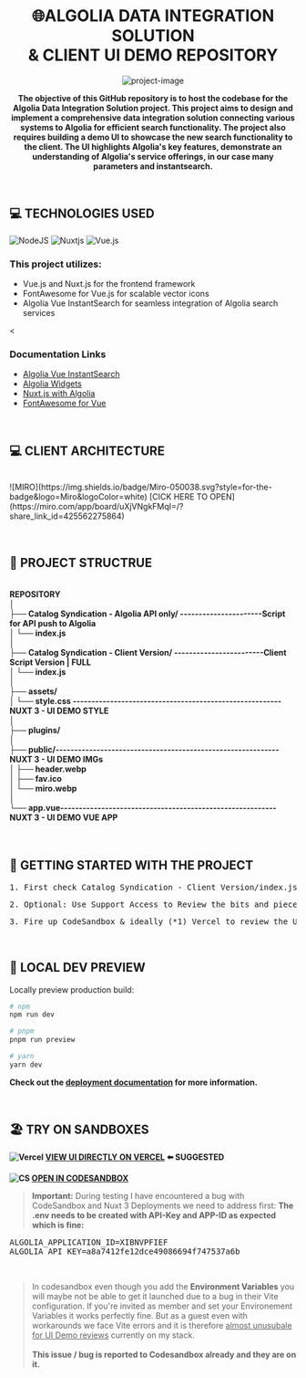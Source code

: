 <h1 align="center" id="title"><b>🌐ALGOLIA</B> DATA INTEGRATION SOLUTION <br> & CLIENT UI DEMO REPOSITORY</h1>

<p align="center"><img src="https://media.licdn.com/dms/image/D4E16AQH3kKXcRJWoSg/profile-displaybackgroundimage-shrink_200_800/0/1666804692598?e=2147483647&amp;v=beta&amp;t=0lT4sz1TsIzEUJRIeFEded0xM9DlNNWjQecdltvW8Ww" alt="project-image"></p>

<b><center><p id="description">The objective of this GitHub repository is to host the codebase for the Algolia Data Integration Solution project. This project aims to design and implement a comprehensive data integration solution connecting various systems to Algolia for efficient search functionality. The project also requires building a demo UI to showcase the new search functionality to the client. The UI highlights Algolia's key features, demonstrate an understanding of Algolia's service offerings, in our case many parameters and instantsearch.</p></center></b>
<br><h2>💻 TECHNOLOGIES USED</h3>

![NodeJS](https://img.shields.io/badge/node.js-6DA55F?style=for-the-badge&logo=node.js&logoColor=white)
![Nuxtjs](https://img.shields.io/badge/Nuxt-002E3B?style=for-the-badge&logo=nuxtdotjs&logoColor=#00DC82)
![Vue.js](https://img.shields.io/badge/vuejs-%2335495e.svg?style=for-the-badge&logo=vuedotjs&logoColor=%234FC08D)
<h3>This project utilizes:</h3>
<ul>
    <li>Vue.js and Nuxt.js for the frontend framework</li>
    <li>FontAwesome for Vue.js for scalable vector icons</li>
    <li>Algolia Vue InstantSearch for seamless integration of Algolia search services</li>
</ul><
<h3>Documentation Links</h3>
<ul>
    <li><a href="https://www.algolia.com/doc/api-reference/widgets/instantsearch/vue/">Algolia Vue InstantSearch</a></li>
    <li><a href="https://www.algolia.com/doc/guides/building-search-ui/what-is-instantsearch/vue/">Algolia Widgets</a></li>
    <li><a href="https://nuxtjs.org/">Nuxt.js with Algolia</a></li>
    <li><a href="https://fortawesome.github.io/Font-Awesome/">FontAwesome for Vue</a></li>
</ul>
<br><h2>💻 CLIENT ARCHITECTURE</h3><br>
![MIRO](https://img.shields.io/badge/Miro-050038.svg?style=for-the-badge&logo=Miro&logoColor=white)
[CICK HERE TO OPEN](https://miro.com/app/board/uXjVNgkFMqI=/?share_link_id=425562275864)


<br><h2>🌳 PROJECT STRUCTRUE </h2><br><B>
REPOSITORY<br>
│<br>
├── Catalog Syndication - Algolia API only/    ----------------------Script for API push to Algolia<br> 
│   └── index.js<br>
│<br>
├── Catalog Syndication - Client Version/  ------------------------Client Script Version | FULL <br> 
│   └── index.js<br>
│<br>
├── assets/<br>
│   └── style.css --------------------------------------------------------NUXT 3 - UI DEMO STYLE<br>
│<br>
├── plugins/<br>
│<br>
├── public/------------------------------------------------------------NUXT 3 - UI DEMO IMGs<br>
│   ├── header.webp<br>
│   ├── fav.ico<br>
│   └── miro.webp<br>
│<br>
└── app.vue---------------------------------------------------------- NUXT 3 - UI DEMO VUE APP<br><br></b>
<br><h2>🚀 GETTING STARTED WITH THE PROJECT </h2>
<pre>1. First check Catalog Syndication - Client Version/index.js as it handles the import to Algolia for indexing</pre>
<pre>2. Optional: Use Support Access to Review the bits and pieces configured in my Algolia Account</pre>
<pre>3. Fire up CodeSandbox & ideally (*1) Vercel to review the UI (+ it's code if you're bold enough to scroll)</pre>

<br><h2>🔎 LOCAL DEV PREVIEW </h2>
Locally preview production build:

```bash
# npm
npm run dev

# pnpm
pnpm run preview

# yarn
yarn dev
```

<b>Check out the [deployment documentation](https://nuxt.com/docs/getting-started/deployment) for more information.</b>

<br><h2>🏖️ TRY ON SANDBOXES</h2><b>

![Vercel](https://img.shields.io/badge/Vercel-000000.svg?style=for-the-badge&logo=Vercel&logoColor=white)
[VIEW UI DIRECTLY ON VERCEL](https://algolia-technical-assignment-solutions-architect-ojap3cqkl.vercel.app) ⬅️ SUGGESTED 

![CS](https://img.shields.io/badge/CodeSandbox-151515.svg?style=for-the-badge&logo=CodeSandbox&logoColor=white)
[OPEN IN CODESANDBOX](https://algolia-technical-assignment-solutions-architect-ojap3cqkl.vercel.app) </b>

> **Important:** During testing I have encountered a bug with <br>CodeSandbox and Nuxt 3 Deployments we need to address first:
> <b>The <b>.env</b> needs to be created with API-Key and APP-ID as expected which is fine:</b>
<pre>ALGOLIA_APPLICATION_ID=XIBNVPFIEF
ALGOLIA_API_KEY=a8a7412fe12dce49086694f747537a6b</pre><br>

> In codesandbox even though you add the <b>Environment Variables</b> you will maybe not be able to get it launched due to a bug in their Vite configuration. If you're invited as member and set your Environement Variables it works perfectly fine. But as a guest even with workarounds we face Vite errors and it is therefore <u>almost unusubale for UI Demo reviews</u> currently on my stack.<br>
<b> <br>This issue / bug is reported to Codesandbox already and they are on it.</b>



